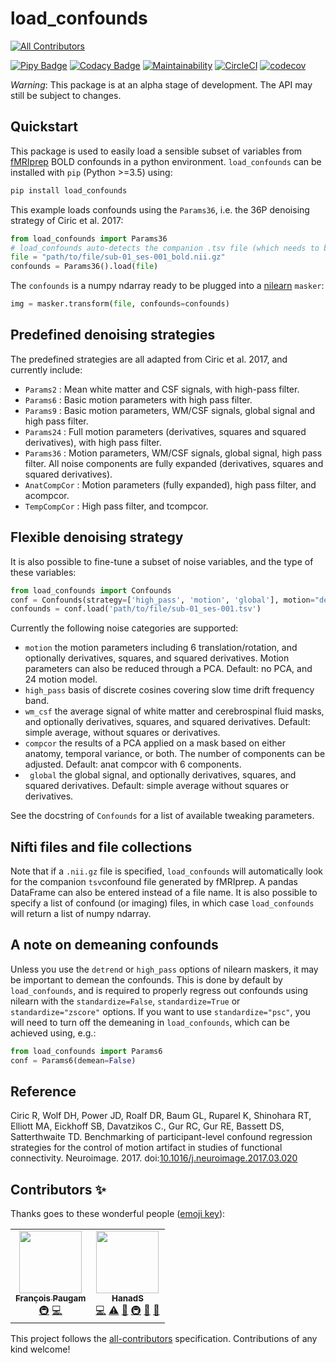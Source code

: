 # load_confounds
<!-- ALL-CONTRIBUTORS-BADGE:START - Do not remove or modify this section -->
[![All Contributors](https://img.shields.io/badge/all_contributors-2-orange.svg?style=flat-square)](#contributors-)
<!-- ALL-CONTRIBUTORS-BADGE:END -->

[![Pipy Badge](https://img.shields.io/pypi/v/load_confounds)](https://pypi.org/project/load-confounds/) [![Codacy Badge](https://api.codacy.com/project/badge/Grade/1da186ba5c44489b8af6d96a9c50d3c7)](https://app.codacy.com/gh/SIMEXP/load_confounds?utm_source=github.com&utm_medium=referral&utm_content=SIMEXP/load_confounds&utm_campaign=Badge_Grade_Dashboard) [![Maintainability](https://api.codeclimate.com/v1/badges/ce6f2bf20aa87accaaa4/maintainability)](https://codeclimate.com/github/SIMEXP/load_confounds/maintainability) [![CircleCI](https://circleci.com/gh/SIMEXP/load_confounds.svg?style=svg)](https://circleci.com/gh/SIMEXP/load_confounds) [![codecov](https://codecov.io/gh/SIMEXP/load_confounds/branch/master/graph/badge.svg)](https://codecov.io/gh/SIMEXP/load_confounds)

*Warning*: This package is at an alpha stage of development. The API may still be subject to changes.

## Quickstart

This package is used to easily load a sensible subset of variables from [fMRIprep](https://fmriprep.readthedocs.io/en/stable/) BOLD confounds in a python environment. `load_confounds` can be installed with `pip` (Python >=3.5) using:
```bash
pip install load_confounds
```
This example loads confounds using the `Params36`, i.e. the 36P denoising strategy of Ciric et al. 2017:
```python
from load_confounds import Params36
# load_confounds auto-detects the companion .tsv file (which needs to be in the same directory)
file = "path/to/file/sub-01_ses-001_bold.nii.gz"
confounds = Params36().load(file)
```
The `confounds` is a numpy ndarray ready to be plugged into a [nilearn](https://nilearn.github.io/) `masker`:
```python
img = masker.transform(file, confounds=confounds)
```

## Predefined denoising strategies
The predefined strategies are all adapted from Ciric et al. 2017, and currently include:
*  `Params2` : Mean white matter and CSF signals, with high-pass filter.
*  `Params6` : Basic motion parameters with high pass filter.
*  `Params9` : Basic motion parameters, WM/CSF signals, global signal and high pass filter.
*  `Params24` : Full motion parameters (derivatives, squares and squared derivatives), with high pass filter.
*  `Params36` : Motion parameters, WM/CSF signals, global signal, high pass filter. All noise components are fully expanded (derivatives, squares and squared derivatives).
*  `AnatCompCor` : Motion parameters (fully expanded), high pass filter, and acompcor.
*  `TempCompCor` : High pass filter, and tcompcor.

## Flexible denoising strategy
It is also possible to fine-tune a subset of noise variables, and the type of these variables:
```python
from load_confounds import Confounds
conf = Confounds(strategy=['high_pass', 'motion', 'global'], motion="derivatives")
confounds = conf.load('path/to/file/sub-01_ses-001.tsv')
```

Currently the following noise categories are supported:
*  `motion` the motion parameters including 6 translation/rotation, and optionally derivatives, squares, and squared derivatives. Motion parameters can also be reduced through a PCA. Default: no PCA, and 24 motion model.
*  `high_pass` basis of discrete cosines covering slow time drift frequency band.
*  `wm_csf` the average signal of white matter and cerebrospinal fluid masks, and optionally derivatives, squares, and squared derivatives. Default: simple average, without squares or derivatives.
*  `compcor` the results of a PCA applied on a mask based on either anatomy, temporal variance, or both. The number of components can be adjusted. Default: anat compcor with 6 components.
*  ` global`  the global signal, and optionally derivatives, squares, and squared derivatives. Default: simple average without squares or derivatives.

See the docstring of `Confounds` for a list of available tweaking parameters.

## Nifti files and file collections
Note that if a `.nii.gz` file is specified, `load_confounds` will automatically look for the companion `tsv`confound file generated by fMRIprep. A pandas DataFrame can also be entered instead of a file name. It is also possible to specify a list of confound (or imaging) files, in which case `load_confounds` will return a list of numpy ndarray.

## A note on demeaning confounds
Unless you use the `detrend` or `high_pass` options of nilearn maskers, it may be important to demean the confounds. This is done by default by `load_confounds`, and is required to properly regress out confounds using nilearn with the `standardize=False`, `standardize=True` or `standardize="zscore"` options. If you want to use `standardize="psc"`, you will need to turn off the demeaning in `load_confounds`, which can be achieved using, e.g.:
```python
from load_confounds import Params6
conf = Params6(demean=False)
```

## Reference

Ciric R, Wolf DH, Power JD, Roalf DR, Baum GL, Ruparel K, Shinohara RT, Elliott MA, Eickhoff SB, Davatzikos C., Gur RC, Gur RE, Bassett DS, Satterthwaite TD. Benchmarking of participant-level confound regression strategies for the control of motion artifact in studies of functional connectivity. Neuroimage. 2017. doi:[10.1016/j.neuroimage.2017.03.020](https://doi.org/10.1016/j.neuroimage.2017.03.020)

## Contributors ✨

Thanks goes to these wonderful people ([emoji key](https://allcontributors.org/docs/en/emoji-key)):

<!-- ALL-CONTRIBUTORS-LIST:START - Do not remove or modify this section -->
<!-- prettier-ignore-start -->
<!-- markdownlint-disable -->
<table>
  <tr>
    <td align="center"><a href="https://github.com/FrancoisPgm"><img src="https://avatars.githubusercontent.com/u/35327799?v=4?s=100" width="100px;" alt=""/><br /><sub><b>François Paugam</b></sub></a><br /><a href="#infra-FrancoisPgm" title="Infrastructure (Hosting, Build-Tools, etc)">🚇</a> <a href="https://github.com/SIMEXP/load_confounds/commits?author=FrancoisPgm" title="Code">💻</a></td>
    <td align="center"><a href="https://github.com/HanadS"><img src="https://avatars.githubusercontent.com/u/26352860?v=4?s=100" width="100px;" alt=""/><br /><sub><b>HanadS</b></sub></a><br /><a href="https://github.com/SIMEXP/load_confounds/commits?author=HanadS" title="Code">💻</a> <a href="https://github.com/SIMEXP/load_confounds/commits?author=HanadS" title="Tests">⚠️</a> <a href="#data-HanadS" title="Data">🔣</a> <a href="#infra-HanadS" title="Infrastructure (Hosting, Build-Tools, etc)">🚇</a> <a href="https://github.com/SIMEXP/load_confounds/commits?author=HanadS" title="Documentation">📖</a> <a href="#ideas-HanadS" title="Ideas, Planning, & Feedback">🤔</a></td>
  </tr>
</table>

<!-- markdownlint-restore -->
<!-- prettier-ignore-end -->

<!-- ALL-CONTRIBUTORS-LIST:END -->

This project follows the [all-contributors](https://github.com/all-contributors/all-contributors) specification. Contributions of any kind welcome!